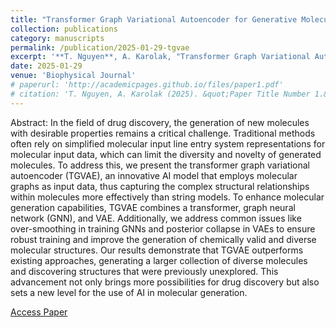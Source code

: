 ```yaml
---
title: "Transformer Graph Variational Autoencoder for Generative Molecular Design"
collection: publications
category: manuscripts
permalink: /publication/2025-01-29-tgvae
excerpt: '**T. Nguyen**, A. Karolak, "Transformer Graph Variational Autoencoder for Generative Molecular Design," *Biophysical Journal 124, 1-9 (2025)*'
date: 2025-01-29
venue: 'Biophysical Journal'
# paperurl: 'http://academicpages.github.io/files/paper1.pdf'
# citation: 'T. Nguyen, A. Karolak (2025). &quot;Paper Title Number 1.&quot; <i>Journal 1</i>. 1(1).'
---
```

Abstract: In the field of drug discovery, the generation of new molecules with desirable properties remains a critical challenge. Traditional methods often rely on simplified molecular input line entry system representations for molecular input data, which can limit the diversity and novelty of generated molecules. To address this, we present the transformer graph variational autoencoder (TGVAE), an innovative AI model that employs molecular graphs as input data, thus capturing the complex structural relationships within molecules more effectively than string models. To enhance molecular generation capabilities, TGVAE combines a transformer, graph neural network (GNN), and VAE. Additionally, we address common issues like over-smoothing in training GNNs and posterior collapse in VAEs to ensure robust training and improve the generation of chemically valid and diverse molecular structures. Our results demonstrate that TGVAE outperforms existing approaches, generating a larger collection of diverse molecules and discovering structures that were previously unexplored. This advancement not only brings more possibilities for drug discovery but also sets a new level for the use of AI in molecular generation.

[Access Paper](https://www.cell.com/biophysj/fulltext/S0006-3495(25)00035-9)